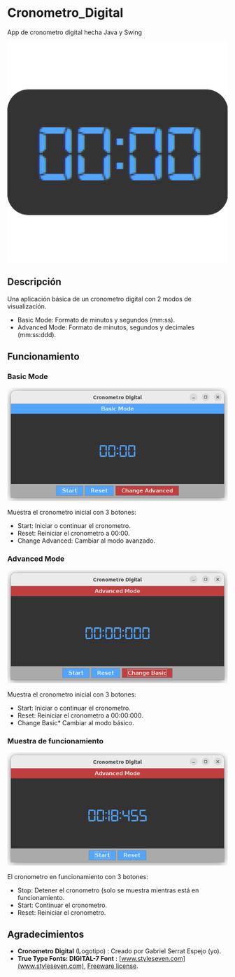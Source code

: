 # Cronometro_Digital
App de cronometro digital hecha Java y Swing

![Cronometro Digital logo](README_img/CronometroDigital_logo.png)

## Descripción
Una aplicación básica de un cronometro digital con 2 modos de visualización.
- Basic Mode: Formato de minutos y segundos (mm:ss).
- Advanced Mode: Formato de minutos, segundos y decimales (mm:ss:ddd).

## Funcionamiento

### Basic Mode
![Basic Mode](README_img/BasicMode.png)

Muestra el cronometro inicial con 3 botones:
- Start: Iniciar o continuar el cronometro.
- Reset: Reiniciar el cronometro a 00:00.
- Change Advanced: Cambiar al modo avanzado.

### Advanced Mode
![Advanced Mode](README_img/AdvancedMode.png)

Muestra el cronometro inicial con 3 botones:
- Start: Iniciar o continuar el cronometro.
- Reset: Reiniciar el cronometro a 00:00:000.
- Change Basic* Cambiar al modo básico.

### Muestra de funcionamiento
![Funcionamiento](README_img/Funcionamiento.png)

El cronometro en funcionamiento con 3 botones:
- Stop: Detener el cronometro (solo se muestra mientras está en funcionamiento.
- Start: Continuar el cronometro.
- Reset: Reiniciar el cronometro.

## Agradecimientos

- **Cronometro Digital** (Logotipo) : Creado por Gabriel Serrat Espejo (yo).
- **True Type Fonts: DIGITAL-7 Font** : [www.styleseven.com](www.styleseven.com), [Freeware license](src/font/readme.txt).
